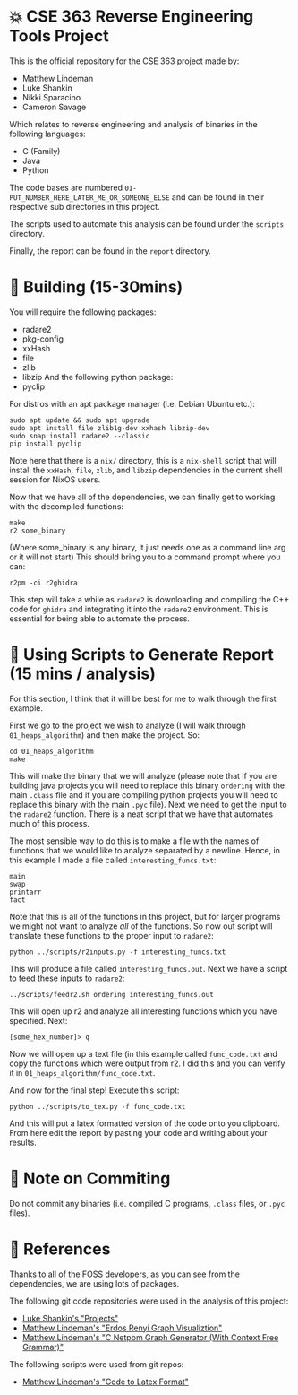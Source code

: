 # :collision: CSE 363 Reverse Engineering Tools Project
This is the official repository for the CSE 363 project made by:
  - Matthew Lindeman
  - Luke Shankin
  - Nikki Sparacino
  - Cameron Savage

Which relates to reverse engineering and analysis of binaries in the following
languages:
  - C (Family)
  - Java
  - Python

The code bases are numbered `01-PUT_NUMBER_HERE_LATER_ME_OR_SOMEONE_ELSE` and
can be found in their respective sub directories in this project.

The scripts used to automate this analysis can be found under the `scripts`
directory.

Finally, the report can be found in the `report` directory.

# :hammer: Building (15-30mins)
You will require the following packages:
  - radare2
  - pkg-config
  - xxHash
  - file
  - zlib
  - libzip
And the following python package:
  - pyclip

For distros with an apt package manager (i.e. Debian Ubuntu etc.):
```
sudo apt update && sudo apt upgrade
sudo apt install file zlib1g-dev xxhash libzip-dev
sudo snap install radare2 --classic
pip install pyclip
```

Note here that there is a `nix/` directory, this is a `nix-shell` script that
will install the `xxHash`, `file`, `zlib`, and `libzip` dependencies in the
current shell session for NixOS users.

Now that we have all of the dependencies, we can finally get to working with the
decompiled functions:
```
make
r2 some_binary
```
(Where some_binary is any binary, it just needs one as a command line arg or it
will not start) This should bring you to a command prompt where you can:
```
r2pm -ci r2ghidra
```
This step will take a while as `radare2` is downloading and compiling the C++
code for `ghidra` and integrating it into the `radare2` environment. This is
essential for being able to automate the process.

# :running: Using Scripts to Generate Report (15 mins / analysis)
For this section, I think that it will be best for me to walk through the first
example.

First we go to the project we wish to analyze (I will walk through
`01_heaps_algorithm`) and then make the project. So:
```
cd 01_heaps_algorithm
make
```
This will make the binary that we will analyze (please note that if you are
building java projects you will need to replace this binary `ordering` with the
main `.class` file and if you are compiling python projects you will need to
replace this binary with the main `.pyc` file). Next we need to get the input
to the `radare2` function. There is a neat script that we have that automates
much of this process.

The most sensible way to do this is to make a file with the names of functions
that we would like to analyze separated by a newline. Hence, in this example I
made a file called `interesting_funcs.txt`:
```
main
swap
printarr
fact
```
Note that this is all of the functions in this project, but for larger programs
we might not want to analyze _all_ of the functions. So now out script will
translate these functions to the proper input to `radare2`:
```
python ../scripts/r2inputs.py -f interesting_funcs.txt
```
This will produce a file called `interesting_funcs.out`. Next we have a script
to feed these inputs to `radare2`:
```
../scripts/feedr2.sh ordering interesting_funcs.out
```
This will open up r2 and analyze all interesting functions which you have
specified. Next:
```
[some_hex_number]> q
```
Now we will open up a text file (in this example called
`func_code.txt` and copy the functions which were output from r2. I did this and
you can verify it in `01_heaps_algorithm/func_code.txt`.

And now for the final step! Execute this script:
```
python ../scripts/to_tex.py -f func_code.txt
```
And this will put a latex formatted version of the code onto you clipboard. From
here edit the report by pasting your code and writing about your results.

# :scroll: Note on Commiting
Do not commit any binaries (i.e. compiled C programs, `.class` files, or `.pyc`
files).

# :page_facing_up: References
Thanks to all of the FOSS developers, as you can see from the dependencies, we
are using lots of packages.

The following git code repositories were used in the analysis of this project:
  - [Luke Shankin's "Projects"](https://github.com/lukeshankin/Projects)
  - [Matthew Lindeman's "Erdos Renyi Graph Visualiztion"](https://github.com/millipedes/Erdos-Renyi-Visualization)
  - [Matthew Lindeman's "C Netpbm Graph Generator (With Context Free Grammar)"](https://github.com/millipedes/C-Netpbm-Function-Grapher)

The following scripts were used from git repos:
  - [Matthew Lindeman's "Code to Latex Format"](https://github.com/millipedes/Code-to-Latex)
